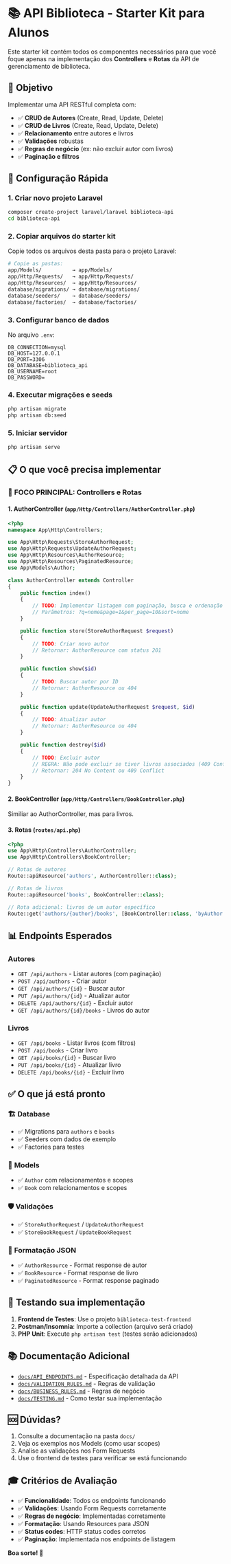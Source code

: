 # 📚 API Biblioteca - Starter Kit para Alunos

Este starter kit contém todos os componentes necessários para que você foque apenas na implementação dos **Controllers** e **Rotas** da API de gerenciamento de biblioteca.

## 🎯 Objetivo

Implementar uma API RESTful completa com:
- ✅ **CRUD de Autores** (Create, Read, Update, Delete)
- ✅ **CRUD de Livros** (Create, Read, Update, Delete)
- ✅ **Relacionamento** entre autores e livros
- ✅ **Validações** robustas
- ✅ **Regras de negócio** (ex: não excluir autor com livros)
- ✅ **Paginação e filtros**

## 🚀 Configuração Rápida

### 1. Criar novo projeto Laravel
```bash
composer create-project laravel/laravel biblioteca-api
cd biblioteca-api
```

### 2. Copiar arquivos do starter kit
Copie todos os arquivos desta pasta para o projeto Laravel:

```bash
# Copie as pastas:
app/Models/          → app/Models/
app/Http/Requests/   → app/Http/Requests/
app/Http/Resources/  → app/Http/Resources/
database/migrations/ → database/migrations/
database/seeders/    → database/seeders/
database/factories/  → database/factories/
```

### 3. Configurar banco de dados
No arquivo `.env`:
```env
DB_CONNECTION=mysql
DB_HOST=127.0.0.1
DB_PORT=3306
DB_DATABASE=biblioteca_api
DB_USERNAME=root
DB_PASSWORD=
```

### 4. Executar migrações e seeds
```bash
php artisan migrate
php artisan db:seed
```

### 5. Iniciar servidor
```bash
php artisan serve
```

## 📋 O que você precisa implementar

### 🎯 **FOCO PRINCIPAL: Controllers e Rotas**

#### 1. **AuthorController** (`app/Http/Controllers/AuthorController.php`)

```php
<?php
namespace App\Http\Controllers;

use App\Http\Requests\StoreAuthorRequest;
use App\Http\Requests\UpdateAuthorRequest;
use App\Http\Resources\AuthorResource;
use App\Http\Resources\PaginatedResource;
use App\Models\Author;

class AuthorController extends Controller
{
    public function index()
    {
        // TODO: Implementar listagem com paginação, busca e ordenação
        // Parâmetros: ?q=nome&page=1&per_page=10&sort=nome
    }

    public function store(StoreAuthorRequest $request)
    {
        // TODO: Criar novo autor
        // Retornar: AuthorResource com status 201
    }

    public function show($id)
    {
        // TODO: Buscar autor por ID
        // Retornar: AuthorResource ou 404
    }

    public function update(UpdateAuthorRequest $request, $id)
    {
        // TODO: Atualizar autor
        // Retornar: AuthorResource ou 404
    }

    public function destroy($id)
    {
        // TODO: Excluir autor
        // REGRA: Não pode excluir se tiver livros associados (409 Conflict)
        // Retornar: 204 No Content ou 409 Conflict
    }
}
```

#### 2. **BookController** (`app/Http/Controllers/BookController.php`)

Similiar ao AuthorController, mas para livros.

#### 3. **Rotas** (`routes/api.php`)

```php
<?php
use App\Http\Controllers\AuthorController;
use App\Http\Controllers\BookController;

// Rotas de autores
Route::apiResource('authors', AuthorController::class);

// Rotas de livros
Route::apiResource('books', BookController::class);

// Rota adicional: livros de um autor específico
Route::get('authors/{author}/books', [BookController::class, 'byAuthor']);
```

## 📊 Endpoints Esperados

### **Autores**
- `GET /api/authors` - Listar autores (com paginação)
- `POST /api/authors` - Criar autor
- `GET /api/authors/{id}` - Buscar autor
- `PUT /api/authors/{id}` - Atualizar autor
- `DELETE /api/authors/{id}` - Excluir autor
- `GET /api/authors/{id}/books` - Livros do autor

### **Livros**
- `GET /api/books` - Listar livros (com filtros)
- `POST /api/books` - Criar livro
- `GET /api/books/{id}` - Buscar livro
- `PUT /api/books/{id}` - Atualizar livro
- `DELETE /api/books/{id}` - Excluir livro

## ✅ O que já está pronto

### 🏗️ **Database**
- ✅ Migrations para `authors` e `books`
- ✅ Seeders com dados de exemplo
- ✅ Factories para testes

### 📝 **Models**
- ✅ `Author` com relacionamentos e scopes
- ✅ `Book` com relacionamentos e scopes

### 🛡️ **Validações**
- ✅ `StoreAuthorRequest` / `UpdateAuthorRequest`
- ✅ `StoreBookRequest` / `UpdateBookRequest`

### 🎨 **Formatação JSON**
- ✅ `AuthorResource` - Format response de autor
- ✅ `BookResource` - Format response de livro
- ✅ `PaginatedResource` - Format response paginado

## 🧪 Testando sua implementação

1. **Frontend de Testes**: Use o projeto `biblioteca-test-frontend`
2. **Postman/Insomnia**: Importe a collection (arquivo será criado)
3. **PHP Unit**: Execute `php artisan test` (testes serão adicionados)

## 📚 Documentação Adicional

- [`docs/API_ENDPOINTS.md`](docs/API_ENDPOINTS.md) - Especificação detalhada da API
- [`docs/VALIDATION_RULES.md`](docs/VALIDATION_RULES.md) - Regras de validação
- [`docs/BUSINESS_RULES.md`](docs/BUSINESS_RULES.md) - Regras de negócio
- [`docs/TESTING.md`](docs/TESTING.md) - Como testar sua implementação

## 🆘 Dúvidas?

1. Consulte a documentação na pasta `docs/`
2. Veja os exemplos nos Models (como usar scopes)
3. Analise as validações nos Form Requests
4. Use o frontend de testes para verificar se está funcionando

## 🎓 Critérios de Avaliação

- ✅ **Funcionalidade**: Todos os endpoints funcionando
- ✅ **Validações**: Usando Form Requests corretamente
- ✅ **Regras de negócio**: Implementadas corretamente
- ✅ **Formatação**: Usando Resources para JSON
- ✅ **Status codes**: HTTP status codes corretos
- ✅ **Paginação**: Implementada nos endpoints de listagem

**Boa sorte! 🚀**